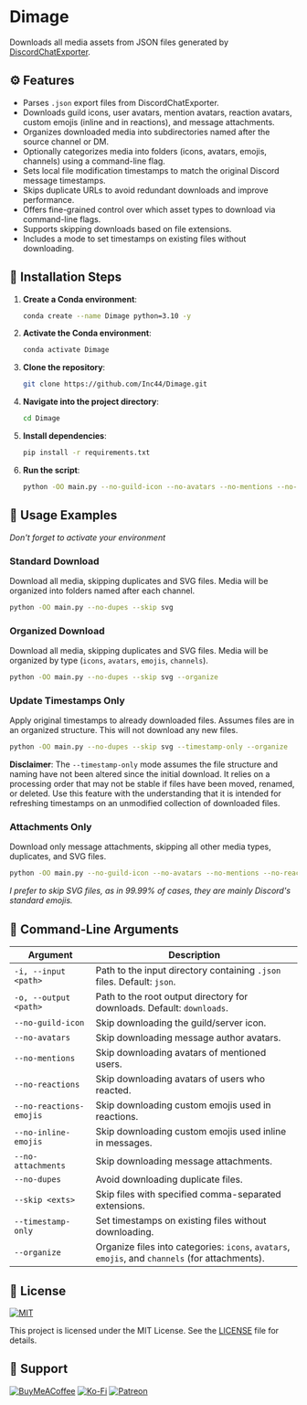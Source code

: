 # Dimage

Downloads all media assets from JSON files generated by [DiscordChatExporter](https://github.com/Tyrrrz/DiscordChatExporter).

## ⚙️ Features

- Parses `.json` export files from DiscordChatExporter.
- Downloads guild icons, user avatars, mention avatars, reaction avatars, custom emojis (inline and in reactions), and message attachments.
- Organizes downloaded media into subdirectories named after the source channel or DM.
- Optionally categorizes media into folders (icons, avatars, emojis, channels) using a command-line flag.
- Sets local file modification timestamps to match the original Discord message timestamps.
- Skips duplicate URLs to avoid redundant downloads and improve performance.
- Offers fine-grained control over which asset types to download via command-line flags.
- Supports skipping downloads based on file extensions.
- Includes a mode to set timestamps on existing files without downloading.

## 🚀 Installation Steps

1. **Create a Conda environment**:
	```bash
	conda create --name Dimage python=3.10 -y
	```

2. **Activate the Conda environment**:
	```bash
	conda activate Dimage
	```

3. **Clone the repository**:
	```bash
	git clone https://github.com/Inc44/Dimage.git
	```

4. **Navigate into the project directory**:
	```bash
	cd Dimage
	```

5. **Install dependencies**:
	```bash
	pip install -r requirements.txt
	```

6. **Run the script**:
	```bash
	python -OO main.py --no-guild-icon --no-avatars --no-mentions --no-reactions --no-reactions-emojis --no-inline-emojis --no-attachments --no-dupes --skip svg --timestamp-only --organize
	```

## 📖 Usage Examples

_Don't forget to activate your environment_

### Standard Download
Download all media, skipping duplicates and SVG files. Media will be organized into folders named after each channel.
```bash
python -OO main.py --no-dupes --skip svg
```

### Organized Download
Download all media, skipping duplicates and SVG files. Media will be organized by type (`icons`, `avatars`, `emojis`, `channels`).
```bash
python -OO main.py --no-dupes --skip svg --organize
```

### Update Timestamps Only
Apply original timestamps to already downloaded files. Assumes files are in an organized structure. This will not download any new files.
```bash
python -OO main.py --no-dupes --skip svg --timestamp-only --organize
```
**Disclaimer**: The `--timestamp-only` mode assumes the file structure and naming have not been altered since the initial download. It relies on a processing order that may not be stable if files have been moved, renamed, or deleted. Use this feature with the understanding that it is intended for refreshing timestamps on an unmodified collection of downloaded files.

### Attachments Only
Download only message attachments, skipping all other media types, duplicates, and SVG files.
```bash
python -OO main.py --no-guild-icon --no-avatars --no-mentions --no-reactions --no-reactions-emojis --no-inline-emojis --no-dupes --skip svg
```

_I prefer to skip SVG files, as in 99.99% of cases, they are mainly Discord's standard emojis._

## 🎨 Command-Line Arguments

| Argument                | Description                                                                                     |
|-------------------------|-------------------------------------------------------------------------------------------------|
| `-i, --input <path>`    | Path to the input directory containing `.json` files. Default: `json`.                          |
| `-o, --output <path>`   | Path to the root output directory for downloads. Default: `downloads`.                          |
| `--no-guild-icon`       | Skip downloading the guild/server icon.                                                         |
| `--no-avatars`          | Skip downloading message author avatars.                                                        |
| `--no-mentions`         | Skip downloading avatars of mentioned users.                                                    |
| `--no-reactions`        | Skip downloading avatars of users who reacted.                                                  |
| `--no-reactions-emojis` | Skip downloading custom emojis used in reactions.                                               |
| `--no-inline-emojis`    | Skip downloading custom emojis used inline in messages.                                         |
| `--no-attachments`      | Skip downloading message attachments.                                                           |
| `--no-dupes`            | Avoid downloading duplicate files.                                                              |
| `--skip <exts>`         | Skip files with specified comma-separated extensions.                                           |
| `--timestamp-only`      | Set timestamps on existing files without downloading.                                           |
| `--organize`            | Organize files into categories: `icons`, `avatars`, `emojis`, and `channels` (for attachments). |

## 📜 License

[![MIT](https://img.shields.io/badge/License-MIT-lightgrey.svg)](https://opensource.org/licenses/MIT)

This project is licensed under the MIT License. See the [LICENSE](LICENSE) file for details.

## 🤝 Support

[![BuyMeACoffee](https://img.shields.io/badge/Buy%20Me%20a%20Coffee-ffdd00?style=for-the-badge&logo=buy-me-a-coffee&logoColor=black)](https://buymeacoffee.com/xamituchido)
[![Ko-Fi](https://img.shields.io/badge/Ko--fi-F16061?style=for-the-badge&logo=ko-fi&logoColor=white)](https://ko-fi.com/inc44)
[![Patreon](https://img.shields.io/badge/Patreon-F96854?style=for-the-badge&logo=patreon&logoColor=white)](https://www.patreon.com/Inc44)